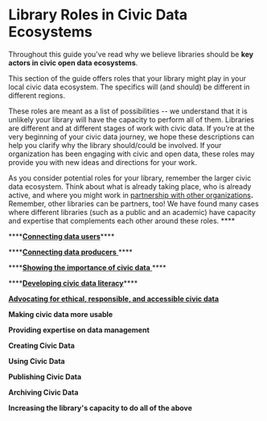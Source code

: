# Library Roles in Civic Data Ecosystems

Throughout this guide you've read why we believe libraries should be **key actors in civic open data ecosystems**.

This section of the guide offers roles that your library might play in your local civic data ecosystem.  The specifics will \(and should\) be different in different regions.

These roles are meant as a list of possibilities -- we understand that it is unlikely your library will have the capacity to perform all of them.  Libraries are different and at different stages of work with civic data. If you’re at the very beginning of your civic data journey, we hope these descriptions can help you clarify why the library should/could be involved. If your organization has been engaging with civic and open data, these roles may provide you with new ideas and directions for your work.

As you consider potential roles for your library, remember the larger civic data ecosystem. Think about what is already taking place, who is already active, and where you might work in [partnership with other organizations](https://civic-switchboard.gitbook.io/guide/engaging/finding-a-data-intermediary-partne)**.** Remember, other libraries can be partners, too! We have found many cases where different libraries \(such as a public and an academic\) have capacity and expertise that complements each other around these roles.   ****  


\*\*\*\*[**Connecting data users**](https://civic-switchboard.gitbook.io/guide/activating/typology-of-library-roles/connecting-and-building-community)\*\*\*\*

\*\*\*\*[**Connecting data producers** ](https://civic-switchboard.gitbook.io/guide/activating/typology-of-library-roles/showing-the-importance-of-civic-data)\*\*\*\*

\*\*\*\*[**Showing the importance of civic data** ](https://civic-switchboard.gitbook.io/guide/activating/typology-of-library-roles/developing-civic-data-literacy)\*\*\*\*

\*\*\*\*[**Developing civic data literacy**](https://civic-switchboard.gitbook.io/guide/activating/typology-of-library-roles/making-civic-data-more-usable)\*\*\*\*

[**Advocating for ethical, responsible, and accessible civic data** ](https://docs.google.com/document/d/1rfZKSglFkY70T544xLgePsV388Un3slRYQYgO044xaU/edit#heading=h.uoz5hq1bi9o5)

**Making civic data more usable** 

**Providing expertise on data management** 

**Creating Civic Data** 

**Using Civic Data** 

**Publishing Civic Data** 

**Archiving Civic Data** 

**Increasing  the library's capacity to do all of the above**  
  


